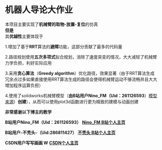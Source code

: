 # 机器人导论大作业
本项目主要实现了**机械臂的取物-放置-复位**的仿真  
**但是**  
其**优越性**主要体现于  

1.增加了基于**RRT**算法的**避障**功能，这部分贡献了最多的代码量  

2.路径规划使用**五次多项式**拟合规划，消除了速度突变的情况，大大减轻了机械臂力学负担，利好实际应用  

3.采用**贪心算法**（**Greedy algorithm**）优化路径，效果显著（由于RRT算法生成冗余点过多如果直接使用RRT算法生成的路径会使得机械臂运动不够流畅并且大大增加程序运算负担）  

4.使用了solidworks机械臂模型（**由B站用户Nino_FM（Uid：261126593**）[模型来源](https://github.com/Duan1030/Pick-and-place.git)）**创建**），从而可以使用plot3d函数进行更为精致的建模与动画创建

**非常感谢以下博主的教学**  

**B站用户Nino_FM（Uid：261126593）** [**Nino_FM B站个人主页**](https://space.bilibili.com/261126593)  

**B站用户-不秃头-（Uid:286811427）** [**不秃头 B站个人主页**](https://space.bilibili.com/286811427)  

**CSDN用户写写画画 W** [**CSDN个人主页**](https://blog.csdn.net/MWooooo?type=blog)
